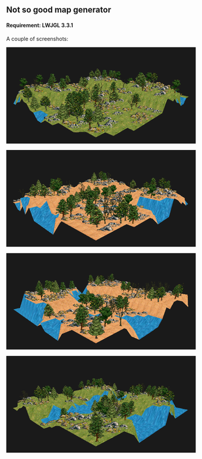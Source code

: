 ## Not so good map generator

#### Requirement: LWJGL 3.3.1

A couple of screenshots:

![Grass Map](https://raw.githubusercontent.com/ingui-n/PGRF2-project/main/screeshots/img0.png)

![Sand Map](https://raw.githubusercontent.com/ingui-n/PGRF2-project/main/screeshots/img1.png)

![Another Sand Map](https://raw.githubusercontent.com/ingui-n/PGRF2-project/main/screeshots/img2.png)

![Grass Map](https://raw.githubusercontent.com/ingui-n/PGRF2-project/main/screeshots/img3.png)
